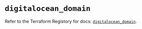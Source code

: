 # `digitalocean_domain`

Refer to the Terraform Registory for docs: [`digitalocean_domain`](https://registry.terraform.io/providers/digitalocean/digitalocean/2.29.0/docs/resources/domain).
